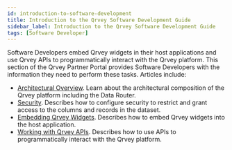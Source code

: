 ```yaml
---
id: introduction-to-software-development
title: Introduction to the Qrvey Software Development Guide
sidebar_label: Introduction to the Qrvey Software Development Guide
tags: [Software Developer]
---
```


Software Developers embed Qrvey widgets in their host applications and use Qrvey APIs to programmatically interact with the Qrvey platform. This section of the Qrvey Partner Portal provides Software Developers with the information they need to perform these tasks. Articles include:

* [Architectural Overview](../software-developer/architecture.md). Learn about the architectural composition of the Qrvey platform including the Data Router.
* [Security](../software-developer/security/overview-of-security.md). Describes how to configure security to restrict and grant access to the columns and records in the dataset.
* [Embedding Qrvey Widgets](../software-developer/embedding-widgets/overview-of-embedding.md). Describes how to embed Qrvey widgets into the host application.
* [Working with Qrvey APIs](../software-developer/qrvey-api/overview-of-qrvey-api.md). Describes how to use APIs to programmatically interact with the Qrvey platform.
